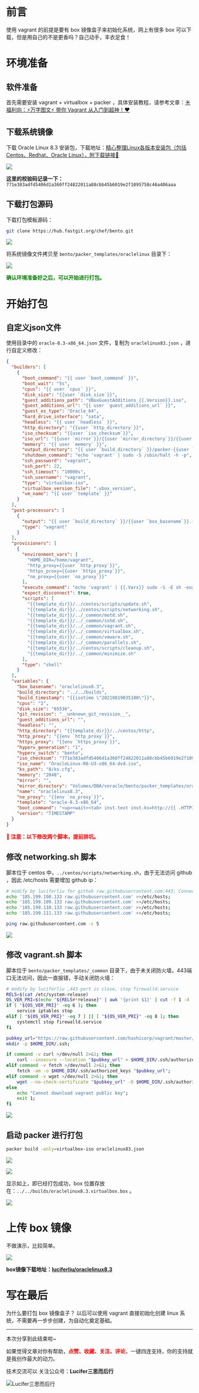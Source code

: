 # 前言

使用 vagrant 的前提是要有 box 镜像盒子来初始化系统，网上有很多 box 可以下载，但是用自己的不是更香吗？自己动手，丰衣足食！

# 环境准备

## 软件准备

首先需要安装 vagrant + virtualbox + packer ，具体安装教程，请参考文章：[☀️ 福利向：⚡️万字图文⚡️ 带你 Vagrant 从入门到超神！❤️](https://www.modb.pro/db/88457)

## 下载系统镜像

下载 Oracle Linux 8.3 安装包，下载地址：[精心整理Linux各版本安装包（包括Centos、Redhat、Oracle Linux），附下载链接🔗](https://www.modb.pro/db/83965)

![](https://oss-emcsprod-public.modb.pro/image/editor/20210819-51ad271e-bd4b-4cbe-befc-8bf96124d79a.png)

**这里的校验码记录一下：** `771e383adfd5406d1a360ff24822011a88cbb45b6019e2f1095758c46a406aaa`

## 下载打包源码

下载打包模板源码：

```bash
git clone https://hub.fastgit.org/chef/bento.git
```
![](https://oss-emcsprod-public.modb.pro/image/editor/20210818-77809e73-6408-4a28-9fd9-8ee2297ccabd.png)

将系统镜像文件拷贝至 `bento/packer_templates/oraclelinux` 目录下：

![](https://oss-emcsprod-public.modb.pro/image/editor/20210819-6b4ad7b9-336a-4da3-b60d-d2f35f90749d.png)

**<font color='green'>确认环境准备好之后，可以开始进行打包。</font>**

# 开始打包

## 自定义json文件

使用目录中的 `oracle-8.3-x86_64.json` 文件，复制为 `oraclelinux83.json` ，进行自定义修改：

```json
{
  "builders": [
    {
      "boot_command": "{{ user `boot_command` }}",
      "boot_wait": "5s",
      "cpus": "{{ user `cpus` }}",
      "disk_size": "{{user `disk_size`}}",
      "guest_additions_path": "VBoxGuestAdditions_{{.Version}}.iso",
      "guest_additions_url": "{{ user `guest_additions_url` }}",
      "guest_os_type": "Oracle_64",
      "hard_drive_interface": "sata",
      "headless": "{{ user `headless` }}",
      "http_directory": "{{user `http_directory`}}",
      "iso_checksum": "{{user `iso_checksum`}}",
      "iso_url": "{{user `mirror`}}/{{user `mirror_directory`}}/{{user `iso_name`}}",
      "memory": "{{ user `memory` }}",
      "output_directory": "{{ user `build_directory` }}/packer-{{user `template`}}-virtualbox",
      "shutdown_command": "echo 'vagrant' | sudo -S /sbin/halt -h -p",
      "ssh_password": "vagrant",
      "ssh_port": 22,
      "ssh_timeout": "10000s",
      "ssh_username": "vagrant",
      "type": "virtualbox-iso",
      "virtualbox_version_file": ".vbox_version",
      "vm_name": "{{ user `template` }}"
    }
  ],
  "post-processors": [
    {
      "output": "{{ user `build_directory` }}/{{user `box_basename`}}.{{.Provider}}.box",
      "type": "vagrant"
    }
  ],
  "provisioners": [
    {
      "environment_vars": [
        "HOME_DIR=/home/vagrant",
        "http_proxy={{user `http_proxy`}}",
        "https_proxy={{user `https_proxy`}}",
        "no_proxy={{user `no_proxy`}}"
      ],
      "execute_command": "echo 'vagrant' | {{.Vars}} sudo -S -E sh -eux '{{.Path}}'",
      "expect_disconnect": true,
      "scripts": [
        "{{template_dir}}/../centos/scripts/update.sh",
        "{{template_dir}}/../centos/scripts/networking.sh",
        "{{template_dir}}/../_common/motd.sh",
        "{{template_dir}}/../_common/sshd.sh",
        "{{template_dir}}/../_common/vagrant.sh",
        "{{template_dir}}/../_common/virtualbox.sh",
        "{{template_dir}}/../_common/vmware.sh",
        "{{template_dir}}/../_common/parallels.sh",
        "{{template_dir}}/../centos/scripts/cleanup.sh",
        "{{template_dir}}/../_common/minimize.sh"
      ],
      "type": "shell"
    }
  ],
  "variables": {
    "box_basename": "oraclelinux8.3",
    "build_directory": "../../builds",
    "build_timestamp": "{{isotime \"20210819035100\"}}",
    "cpus": "2",
    "disk_size": "65536",
    "git_revision": "__unknown_git_revision__",
    "guest_additions_url": "",
    "headless": "",
    "http_directory": "{{template_dir}}/../centos/http",
    "http_proxy": "{{env `http_proxy`}}",
    "https_proxy": "{{env `https_proxy`}}",
    "hyperv_generation": "1",
    "hyperv_switch": "bento",
    "iso_checksum": "771e383adfd5406d1a360ff24822011a88cbb45b6019e2f1095758c46a406aaa",
    "iso_name": "OracleLinux-R8-U3-x86_64-dvd.iso",
    "ks_path": "8/ks.cfg",
    "memory": "2048",
    "mirror": "",
    "mirror_directory": "Volumes/DBA/voracle/bento/packer_templates/oraclelinux",
    "name": "oraclelinux8.3",
    "no_proxy": "{{env `no_proxy`}}",
    "template": "oracle-8.3-x86_64",
    "boot_command": "<up><wait><tab> inst.text inst.ks=http://{{ .HTTPIP }}:{{ .HTTPPort }}/{{user `ks_path`}}<enter><wait>",
    "version": "TIMESTAMP"
  }
}
```

**<font color='red'>📢 注意：以下修改两个脚本，提前排坑。</font>**

## 修改 networking.sh 脚本

脚本位于 centos 中，`../centos/scripts/networking.sh`，由于无法访问 github ，因此 /etc/hosts 需要增加 github ip：

```bash
# modify by luciferliu for github raw.githubusercontent.com:443; Connection refused
echo '185.199.108.133 raw.githubusercontent.com' >>/etc/hosts;
echo '185.199.109.133 raw.githubusercontent.com' >>/etc/hosts;
echo '185.199.110.133 raw.githubusercontent.com' >>/etc/hosts;
echo '185.199.111.133 raw.githubusercontent.com' >>/etc/hosts;

ping raw.githubusercontent.com -c 5
```

![](https://oss-emcsprod-public.modb.pro/image/editor/20210818-a7c65afa-5446-4162-9aee-12ebe032ca3a.png)

## 修改 vagrant.sh 脚本

脚本位于 `bento/packer_templates/_common` 目录下，由于未关闭防火墙，443端口无法访问，因此一直报错，手动关闭防火墙：

```bash
# modify by luciferliu ,443 port is close, stop firewalld.service
RELS=$(cat /etc/system-release)
OS_VER_PRI=$(echo "${RELS#*release}" | awk '{print $1}' | cut -f 1 -d '.')
if [ "${OS_VER_PRI}" -eq 6 ]; then
    service iptables stop
elif [ "${OS_VER_PRI}" -eq 7 ] || [ "${OS_VER_PRI}" -eq 8 ]; then
    systemctl stop firewalld.service
fi

pubkey_url="https://raw.githubusercontent.com/hashicorp/vagrant/master/keys/vagrant.pub";
mkdir -p $HOME_DIR/.ssh;

if command -v curl >/dev/null 2>&1; then
    curl --insecure --location "$pubkey_url" > $HOME_DIR/.ssh/authorized_keys;
elif command -v fetch >/dev/null 2>&1; then
    fetch -am -o $HOME_DIR/.ssh/authorized_keys "$pubkey_url";
elif command -v wget >/dev/null 2>&1; then
    wget --no-check-certificate "$pubkey_url" -O $HOME_DIR/.ssh/authorized_keys;
else
    echo "Cannot download vagrant public key";
    exit 1;
fi
```
![](https://oss-emcsprod-public.modb.pro/image/editor/20210819-32873aed-fca2-4b29-952b-5ba460c067b4.png)

## 启动 packer 进行打包

```bash
packer build -only=virtualbox-iso oraclelinux83.json
```
![](https://oss-emcsprod-public.modb.pro/image/editor/20210819-598f4d96-3dcd-464f-9318-a96897c48327.png)

![](https://oss-emcsprod-public.modb.pro/image/editor/20210819-d0e2321a-8ccd-44b6-95b7-bc2ed0abe46f.png)

显示如上，即已经打包成功，box 位置存放在：`../../builds/oraclelinux8.3.virtualbox.box` 。

![](https://oss-emcsprod-public.modb.pro/image/editor/20210819-6f1ceb5e-bfa1-4dc8-a3da-ab5642066c5b.png)

# 上传 box 镜像

不做演示，比较简单。

![](https://oss-emcsprod-public.modb.pro/image/editor/20210819-4490211e-f2a9-430c-acc4-e06d8d54cf59.png)

**box镜像下载地址：[luciferliu/oraclelinux8.3](https://app.vagrantup.com/luciferliu/boxes/oraclelinux8.3)**

# 写在最后

为什么要打包 box 镜像盒子？ 以后可以使用 vagrant 直接初始化创建 linux 系统，不需要再一步步创建，为自动化奠定基础。

---
本次分享到此结束啦~

如果觉得文章对你有帮助，<font color='red'>**点赞、收藏、关注、评论**</font>，一键四连支持，你的支持就是我创作最大的动力。

技术交流可以 关注公众号：**Lucifer三思而后行**

![Lucifer三思而后行](https://img-blog.csdnimg.cn/20210702105616339.jpg)